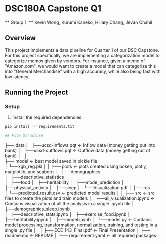 # DSC180A Capstone Q1

** Group 1: ** Kevin Wong, Kurumi Kaneko, Hillary Chang, Jevan Chahil

## Overview

This project implements a data pipeline for Quarter 1 of our DSC Capstone. For this project specifically, we are implementing a categorization model to categorize memos given by vendors. For instance, given a memo of "Amazon.com", we would want to create a model that can categorize this into "General Merchandise" with a high accuracy, while also being fast with low latency.

## Running the Project

### Setup
1. Install the required dependencies:
```bash
pip install -r requirements.txt

## File Structure

```

├── data
│   ├──ucsd-inflows.pqt   <- Inflow data (money getting put into bank)
│   └──ucsd-outflows.pqt  <- Outflow data (money getting out of bank)
│   
│                     
├── model             <- best model saved in pickle file   
│   └──xgb_reg.pkl 
│
│
├── plots                          <- plots created using bokeh, plotly, matplotlib, and seaborn
│   ├──demographics          
│   ├──descriptive_statistics     
│   ├──food
│   ├──heritability
│   ├──mode_prediction
│   ├──physical_activity
│   ├──sleep
│   └──Visualization.pdf
│
├── res  
│   └──predicted_result.csv     <- predicted model results
│
│
├── src                             <- src files to create the plots and train models
│   ├──all_visualization.ipynb      <- Contains visualization of all the analysis in a single .ipynb file
│   ├──demographics_sleep.ipynb     
│   ├──descriptive_stats.ipynb
│   ├──exercise_food.ipynb
│   ├──heritability.ipynb
│   ├──model.ipynb
│   └──model.py                 <- Contains model processing, transformation, normalization, training, and testing  in a single .py file 
│   
│
├── ECE_143_Final.pdf           <- Final Presentation
│
├── readme.md                   <- README
│
└── requirement.yaml            <- all required packages 
```